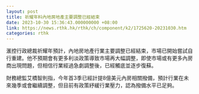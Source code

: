 ```yaml
---
layout: post
title: 祈耀年料內地房地產主要調整已經結束
date: 2023-10-30 15:36:43.000000000 +08:00
link: https://news.rthk.hk/rthk/ch/component/k2/1725620-20231030.htm
categories: rthk
---
```


滙控行政總裁祈耀年預計，內地房地產行業主要調整已經結束，市場已開始嘗試自行重建。他不預期會有更多利淡政策導致市場再大幅調整，即使市場或有更多內房商出現問題，但相信行業經過急劇調整後，已經觸底並逐步復蘇。

財務總監艾橋智則指，今年首3季已經計提8億美元內房相關撥備，預計行業在未來幾季或會繼續調整，但目前有政策紓緩行業壓力，認為撥備水平已足夠。
